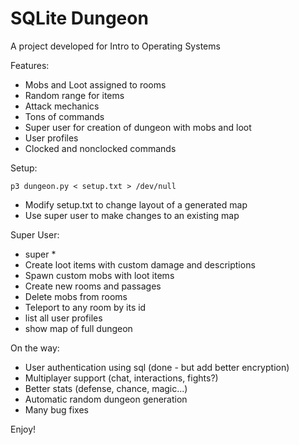 SQLite Dungeon
==============
A project developed for Intro to Operating Systems

Features:
- Mobs and Loot assigned to rooms
- Random range for items
- Attack mechanics
- Tons of commands
- Super user for creation of dungeon with mobs and loot
- User profiles
- Clocked and nonclocked commands

Setup:
```
p3 dungeon.py < setup.txt > /dev/null
```
- Modify setup.txt to change layout of a generated map
- Use super user to make changes to an existing map

Super User:
- super *
- Create loot items with custom damage and descriptions
- Spawn custom mobs with loot items
- Create new rooms and passages
- Delete mobs from rooms
- Teleport to any room by its id
- list all user profiles
- show map of full dungeon

On the way:
- User authentication using sql (done - but add better encryption)
- Multiplayer support (chat, interactions, fights?)
- Better stats (defense, chance, magic...)
- Automatic random dungeon generation
- Many bug fixes

Enjoy!
